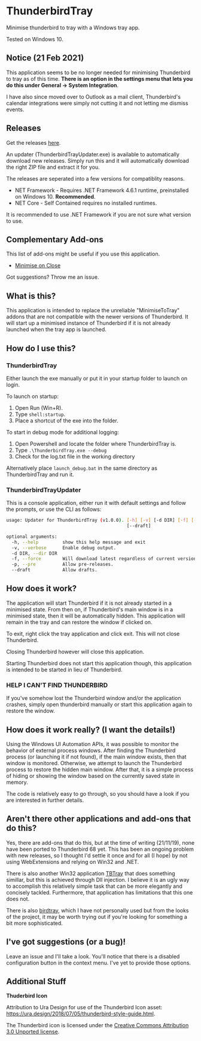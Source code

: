 # ThunderbirdTray

Minimise thunderbird to tray with a Windows tray app.

Tested on Windows 10.

## Notice (21 Feb 2021)

This application seems to be no longer needed for minimising Thunderbird to tray as of this time. **There is an option in the settings menu that lets you do this under General -> System Integration**.

I have also since moved over to Outlook as a mail client, Thunderbird's calendar integrations were simply not cutting it and not letting me dismiss events.

## Releases

Get the releases [here](https://github.com/TheGuardianWolf/ThunderbirdTray/releases).

An updater (ThunderbirdTrayUpdater.exe) is available to automatically download new releases. Simply run this and it will automatically download the right ZIP file and extract it for you.

The releases are seperated into a few versions for compatiblity reasons.

* NET Framework - Requires .NET Framework 4.6.1 runtime, preinstalled on Windows 10. **Recommended**.
* NET Core - Self Contained requires no installed runtimes.

It is recommended to use .NET Framework if you are not sure what version to use.

## Complementary Add-ons

This list of add-ons might be useful if you use this application.

* [Minimise on Close](https://addons.thunderbird.net/en-us/thunderbird/addon/minimize-on-close/)

Got suggestions? Throw me an issue.

## What is this?

This application is intended to replace the unreliable "MinimiseToTray" addons that are not 
compatible with the newer versions of Thunderbird. It will start up a minimised instance of Thunderbird 
if it is not already launched when the tray app is launched.

## How do I use this?

### ThunderbirdTray

Either launch the exe manually or put it in your startup folder to launch on login.

To launch on startup:

1. Open Run (Win+R).
2. Type ```shell:startup```.
3. Place a shortcut of the exe into the folder.

To start in debug mode for additional logging:

1. Open Powershell and locate the folder where ThunderbirdTray is.
2. Type ```.\ThunderbirdTray.exe --debug```
3. Check for the log.txt file in the working directory

Alternatively place ```launch_debug.bat``` in the same directory as ThunderbirdTray and run it.

### ThunderbirdTrayUpdater

This is a console application, either run it with default settings and follow the prompts, or use the CLI as follows:

```bash
usage: Updater for ThunderbirdTray (v1.0.0). [-h] [-v] [-d DIR] [-f] [-p]
                                             [--draft]

optional arguments:
  -h, --help         show this help message and exit
  -v, --verbose      Enable debug output.
  -d DIR, --dir DIR
  -f, --force        Will download latest regardless of current version.
  -p, --pre          Allow pre-releases.
  --draft            Allow drafts.
```

## How does it work?

The application will start Thunderbird if it is not already started in a minimised state. From then on, 
if Thunderbird's main window is in a minimised state, then it will be automatically hidden. This application 
will remain in the tray and can restore the window if clicked on. 

To exit, right click the tray application and click exit. This will not close Thunderbird.

Closing Thunderbird however will close this application.

Starting Thunderbird does not start this application though, this application is intended to be started in lieu of 
Thunderbird.

### HELP I CAN'T FIND THUNDERBIRD

If you've somehow lost the Thunderbird window and/or the application crashes, simply open thunderbird manually 
or start this application again to restore the window.

## How does it work really? (I want the details!)

Using the Windows UI Automation APIs, it was possible to monitor the behavior of external process 
windows. After finding the Thunderbird process (or launching it if not found), if the main window
exists, then that window is monitored. Otherwise, we attempt to launch the Thunderbird process to 
restore the hidden main window. After that, it is a simple process of hiding or showing the window 
based on the currently saved state in memory.

The code is relatively easy to go through, so you should have a look if you are interested in 
further details.

## Aren't there other applications and add-ons that do this?

Yes, there are add-ons that do this, but at the time of writing (21/11/19), none have been
ported to Thunderbird 68 yet. This has been an ongoing problem with new releases, so I thought 
I'd settle it once and for all (I hope) by not using WebExtensions and relying on Win32 and .NET.

There is also another Win32 application [TBTray](https://github.com/sagamusix/TBTray) that does 
something simillar, but this is achieved through Dll injection. I believe it is an ugly way to 
accomplish this relatively simple task that can be more elegantly and concisely tackled. Furthermore, 
that application has limitations that this one does not.

There is also [birdtray](https://github.com/gyunaev/birdtray), which I have not personally used but from the looks 
of the project, it may be worth trying out if you're looking for something a bit more sophisticated.

## I've got suggestions (or a bug)!

Leave an issue and I'll take a look. You'll notice that there is a disabled configuration 
button in the context menu. I've yet to provide those options.

## Additional Stuff

**Thuderbird Icon**

Attribution to Ura Design for use of the Thunderbird Icon asset: https://ura.design/2018/07/05/thunderbird-style-guide.html.

The Thunderbird icon is licensed under the [Creative Commons Attribution 3.0 Unported license](https://creativecommons.org/licenses/by/3.0/deed.en). 
